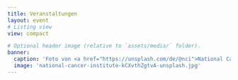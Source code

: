 ```yaml
---
title: Veranstaltungen
layout: event
# Listing view
view: compact

# Optional header image (relative to `assets/media/` folder).
banner:
  caption: 'Foto von <a href="https://unsplash.com/de/@nci">National Cancer Institute</a> auf <a href="https://unsplash.com/de/fotos/graustufenfoto-von-arzten-im-labor-kCXvthZgtvA">Unsplash</a>'
  image: 'national-cancer-institute-kCXvthZgtvA-unsplash.jpg'
---
```

